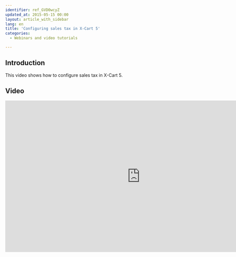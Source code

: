 ```yaml
---
identifier: ref_GVD0wcyZ
updated_at: 2015-05-15 00:00
layout: article_with_sidebar
lang: en
title: 'Configuring sales tax in X-Cart 5'
categories:
  - Webinars and video tutorials

---
```



## Introduction

This video shows how to configure sales tax in X-Cart 5.

## Video

<iframe class="youtube-player" type="text/html" style="width: 853px; height: 480px" src="https://www.youtube.com/embed/neu9h6xjJe0" frameborder="0"></iframe>